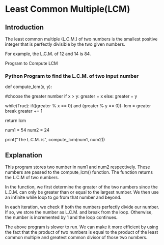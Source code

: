 # Least Common Multiple(LCM)
## Introduction
The least common multiple (L.C.M.) of two numbers is the smallest positive integer that is perfectly divisible by the two given numbers.

For example, the L.C.M. of 12 and 14 is 84.

Program to Compute LCM
### Python Program to find the L.C.M. of two input number

def compute_lcm(x, y):

   #choose the greater number
   if x > y:
       greater = x
   else:
       greater = y

   while(True):
       if((greater % x == 0) and (greater % y == 0)):
           lcm = greater
           break
       greater += 1

   return lcm

num1 = 54
num2 = 24

print("The L.C.M. is", compute_lcm(num1, num2))

## Explanation

This program stores two number in num1 and num2 respectively. These numbers are passed to the compute_lcm() function. The function returns the L.C.M of two numbers.

In the function, we first determine the greater of the two numbers since the L.C.M. can only be greater than or equal to the largest number. We then use an infinite while loop to go from that number and beyond.

In each iteration, we check if both the numbers perfectly divide our number. If so, we store the number as L.C.M. and break from the loop. Otherwise, the number is incremented by 1 and the loop continues.

The above program is slower to run. We can make it more efficient by using the fact that the product of two numbers is equal to the product of the least common multiple and greatest common divisor of those two numbers.
